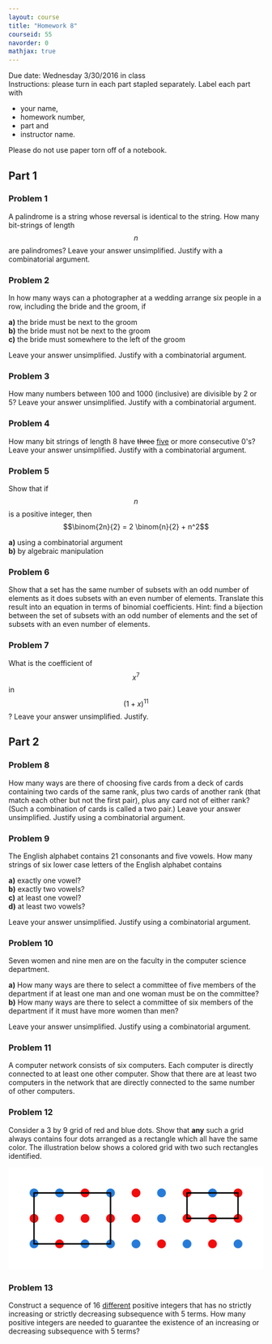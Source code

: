 ```yaml
---
layout: course
title: "Homework 8"
courseid: 55
navorder: 0
mathjax: true
---
```


Due date: Wednesday 3/30/2016 in class  
Instructions: please turn in each part stapled separately. Label each part with

* your name,
* homework number,
* part and
* instructor name.

Please do not use paper torn off of a notebook.

## Part 1

### Problem 1
A palindrome is a string whose reversal is identical to the string. How many bit-strings of length $$n$$ are palindromes? Leave your answer unsimplified. Justify with a combinatorial argument.

### Problem 2
In how many ways can a photographer at a wedding arrange six people in a row, including the bride and the groom, if

__a)__ the bride must be next to the groom  
__b)__ the bride must not be next to the groom  
__c)__ the bride must somewhere to the left of the groom  

Leave your answer unsimplified. Justify with a combinatorial argument.

### Problem 3
How many numbers between 100 and 1000 (inclusive) are divisible by 2 or 5? Leave your answer unsimplified. Justify with a combinatorial argument.

### Problem 4
How many bit strings of length 8 have <del>three</del> <ins>five</ins> or more consecutive 0's? Leave your answer unsimplified. Justify with a combinatorial argument.

### Problem 5
Show that if $$n$$ is a positive integer, then $$\binom{2n}{2} = 2 \binom{n}{2} + n^2$$

__a)__ using a combinatorial argument  
__b)__ by algebraic manipulation  

### Problem 6
Show that a set has the same number of subsets with an odd number of elements as it does subsets with an even number of elements. Translate this result into an equation in terms of binomial coefficients. Hint: find a bijection between the set of subsets with an odd number of elements and the set of subsets with an even number of elements.

### Problem 7
What is the coefficient of $$x^7$$ in $$(1 + x)^{11}$$? Leave your answer unsimplified. Justify.

## Part 2

### Problem 8
How many ways are there of choosing five cards from a deck of cards containing two cards of the same rank, plus two cards of another rank (that match each other but not the first pair), plus any card not of either rank? (Such a combination of cards is called a two pair.) Leave your answer unsimplified. Justify using a combinatorial argument.


### Problem 9
The English alphabet contains 21 consonants and five vowels. How many strings of six lower case letters of the English alphabet contains

__a)__ exactly one vowel?  
__b)__ exactly two vowels?  
__c)__ at least one vowel?  
__d)__ at least two vowels?

Leave your answer unsimplified. Justify using a combinatorial argument.

### Problem 10
Seven women and nine men are on the faculty in the computer science department.

__a)__ How many ways are there to select a committee of five members of the department if at least one man and one woman must be on the committee?  
__b)__ How many ways are there to select a committee of six members of the department if it must have more women than men?

Leave your answer unsimplified. Justify using a combinatorial argument.

### Problem 11
A computer network consists of six computers. Each computer is directly connected to at least one other computer. Show that there are at least two computers in the network that are directly connected to the same number of other computers.

### Problem 12
Consider a 3 by 9 grid of red and blue dots. Show that __any__ such a grid always contains four dots arranged as a rectangle which all have the same color. The illustration below shows a colored grid with two such rectangles identified.

![](color_grid.svg)

### Problem 13
Construct a sequence of 16 <ins>different</ins> positive integers that has no strictly increasing or strictly decreasing subsequence with 5 terms. How many positive integers are needed to guarantee the existence of an increasing or decreasing subsequence with 5 terms?
